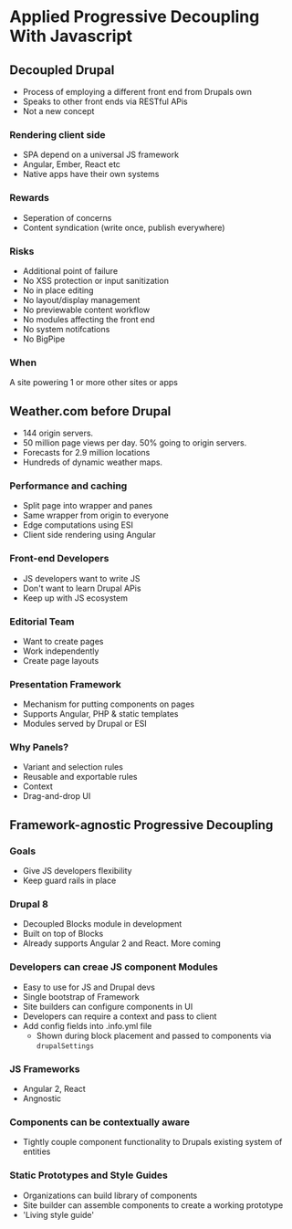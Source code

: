 # Applied Progressive Decoupling With Javascript

## Decoupled Drupal

* Process of employing a different front end from Drupals own
* Speaks to other front ends via RESTful APis
* Not a new concept

### Rendering client side

* SPA depend on a universal JS framework
* Angular, Ember, React etc
* Native apps have their own systems

### Rewards

* Seperation of concerns
* Content syndication (write once, publish everywhere)

### Risks

* Additional point of failure
* No XSS protection or input sanitization
* No in place editing
* No layout/display management
* No previewable content workflow
* No modules affecting the front end
* No system notifcations
* No BigPipe

### When

A site powering 1 or more other sites or apps

## Weather.com before Drupal

* 144 origin servers.
* 50 million page views per day. 50% going to origin servers.
* Forecasts for 2.9 million locations
* Hundreds of dynamic weather maps.

### Performance and caching

* Split page into wrapper and panes
* Same wrapper from origin to everyone
* Edge computations using ESI
* Client side rendering using Angular

### Front-end Developers

* JS developers want to write JS
* Don't want to learn Drupal APis
* Keep up with JS ecosystem

### Editorial Team

* Want to create pages
* Work independently
* Create page layouts

### Presentation Framework

* Mechanism for putting components on pages
* Supports Angular, PHP & static templates
* Modules served by Drupal or ESI

### Why Panels?

* Variant and selection rules
* Reusable and exportable rules
* Context
* Drag-and-drop UI

## Framework-agnostic Progressive Decoupling

### Goals

* Give JS developers flexibility
* Keep guard rails in place

### Drupal 8

* Decoupled Blocks module in development
* Built on top of Blocks
* Already supports Angular 2 and React. More coming

### Developers can creae JS component Modules

* Easy to use for JS and Drupal devs
* Single bootstrap of Framework
* Site builders can configure components in UI
* Developers can require a context and pass to client
* Add config fields into .info.yml file
  * Shown during block placement and passed to components via `drupalSettings`

### JS Frameworks

* Angular 2, React
* Angnostic

### Components can be contextually aware

* Tightly couple component functionality to Drupals existing system of entities

### Static Prototypes and Style Guides

* Organizations can build library of components
* Site builder can assemble components to create a working prototype
* 'Living style guide'
